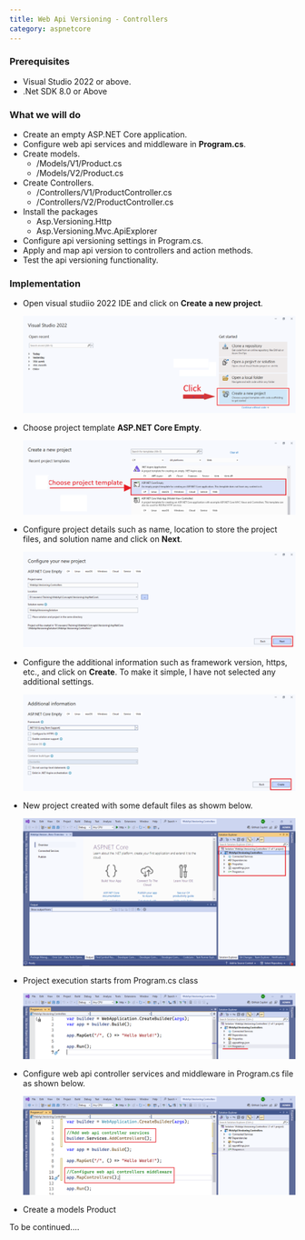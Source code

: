 ```yaml
---
title: Web Api Versioning - Controllers
category: aspnetcore
---
```


### Prerequisites
- Visual Studio 2022 or above.
- .Net SDK 8.0 or Above

### What we will do
- Create an empty ASP.NET Core application.
- Configure web api services and middleware in **Program.cs**.
- Create models.
	- /Models/V1/Product.cs
	- /Models/V2/Product.cs
- Create Controllers.
	- /Controllers/V1/ProductController.cs
	- /Controllers/V2/ProductController.cs
- Install the packages
	- Asp.Versioning.Http
	- Asp.Versioning.Mvc.ApiExplorer
- Configure api versioning settings in Program.cs.
- Apply and map api version to controllers and action methods.
- Test the api versioning functionality.

### Implementation
- Open visual studiio 2022 IDE and click on **Create a new project**. 

  ![Create a new project](/assets/img/versioning/controllers/1-open-vs-create-project-VS2022.png)
- Choose project template **ASP.NET Core Empty**.

	![Choose project template](/assets/img/versioning/controllers/2-choose-project-template.png)
- Configure project details such as name, location to store the project files, and solution name and click on **Next**.

  ![Configure project details](/assets/img/versioning/controllers/3-configure-project.png)
- Configure the additional information such as framework version, https, etc., and click on **Create**. To make it simple, I have not selected any additional settings.

  ![Configure project additional info](/assets/img/versioning/controllers/4-configure-project-additional-info.png)
  
- New project created with some default files as showm below.

    ![New project and files](/assets/img/versioning/controllers/5-new-project.png)
	
- Project execution starts from Program.cs class

    ![Program.cs file](/assets/img/versioning/controllers/6-program-cs-default.png)
	
- Configure web api controller services and middleware in Program.cs file as shown below.
	
	![Configure controllers services and middleware](/assets/img/versioning/controllers/7-configure-web-api-controllers-program-cs.png)
	
- Create a models Product

<style>

.code{
	background-color: #f0f0f0;
	font-size: 14px;
	padding: 10px;
	margin: 10px;
	border-radius: 10px;
	color: #000;
}

.highlight {
   font-weight: bold;
   font-size: 15px;
   background-color: #f0f0f0;
}

</style>
To be continued....